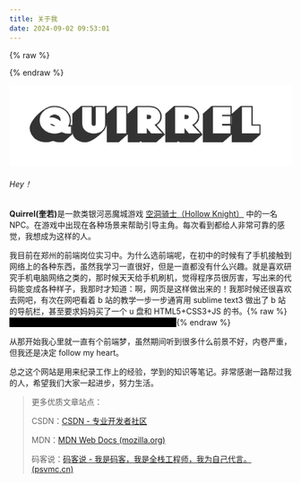 ```yaml
---
title: 关于我
date: 2024-09-02 09:53:01
---
```


{% raw %}

<style type="text/css"> .heimu { color: #000; background-color: #000; }
.heimu:hover { color: #fff; } </style>

{% endraw %}

![](../images/logo.png)

###### Hey！

  <b>Quirrel(奎若)</b>是一款类银河恶魔城游戏 [空洞骑士（Hollow Knight）](https://hkss.huijiwiki.com/wiki/%E7%A9%BA%E6%B4%9E%E9%AA%91%E5%A3%AB_(%E6%B8%B8%E6%88%8F)) 中的一名 NPC。在游戏中出现在各种场景来帮助引导主角。每次看到都给人非常可靠的感觉，我想成为这样的人。

  我目前在郑州的前端岗位实习中。为什么选前端呢，在初中的时候有了手机接触到网络上的各种东西，虽然我学习一直很好，但是一直都没有什么兴趣。就是喜欢研究手机电脑网络之类的，那时候天天给手机刷机，觉得程序员很厉害，写出来的代码能变成各种样子，我那时才知道：啊，网页是这样做出来的！我那时候还很喜欢去网吧，有次在网吧看着 b 站的教学一步一步通宵用 sublime text3 做出了 b 站的导航栏，甚至要求妈妈买了一个 u 盘和 HTML5+CSS3+JS 的书。{% raw %}<span class="heimu">后来 U 盘在钥匙链上风吹雨打坏了，书也没看完</span>{% endraw %}

  从那开始我心里就一直有个前端梦，虽然期间听到很多什么前景不好，内卷严重，但我还是决定 follow my heart。

  总之这个网站是用来纪录工作上的经验，学到的知识等笔记。非常感谢一路帮过我的人，希望我们大家一起进步，努力生活。

> 更多优质文章站点：
>
> CSDN：[CSDN - 专业开发者社区](https://www.csdn.net/)
>
> MDN：[MDN Web Docs (mozilla.org)](https://developer.mozilla.org/zh-CN/)
>
> 码客说：[码客说 - 我是码客，我是全栈工程师，我为自己代言。 (psvmc.cn)](https://www.psvmc.cn/)
